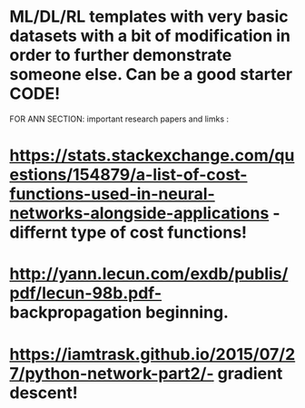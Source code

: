 # ML/DL/RL templates with very basic datasets with a bit of modification in order to further demonstrate someone else. Can be a good starter CODE!

FOR ANN SECTION:
important research papers and limks : 
  
# https://stats.stackexchange.com/questions/154879/a-list-of-cost-functions-used-in-neural-networks-alongside-applications -       differnt type of cost functions!
# http://yann.lecun.com/exdb/publis/pdf/lecun-98b.pdf-  backpropagation beginning.
# https://iamtrask.github.io/2015/07/27/python-network-part2/- gradient descent!
